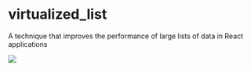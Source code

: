 # virtualized_list
A technique that improves the performance of large lists of data in React applications

<img src="https://github.com/aseeralfaisal/virtualized_list/assets/67814164/e95fd0fc-1310-4aab-8650-c4233c2e5792" />
